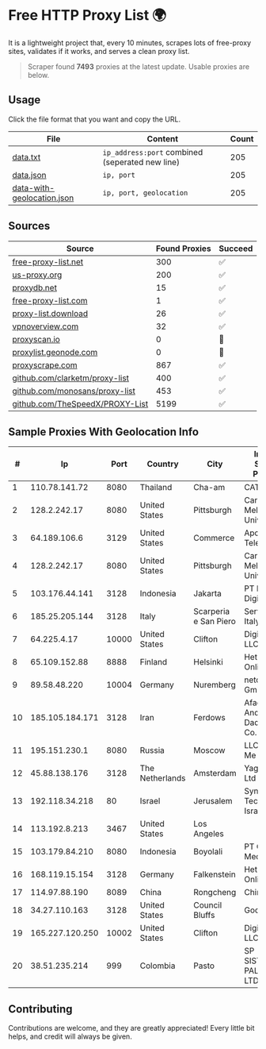 
# Free HTTP Proxy List 🌍

It is a lightweight project that, every 10 minutes, scrapes lots of free-proxy sites, validates if it works, and serves a clean proxy list.


> Scraper found **7493** proxies at the latest update. Usable proxies are below.

## Usage

Click the file format that you want and copy the URL.


|File|Content|Count|
|----|-------|-----|
|[data.txt](https://raw.githubusercontent.com/themiralay/Proxy-List-World/master/data.txt)|`ip_address:port` combined (seperated new line)|205|
|[data.json](https://raw.githubusercontent.com/themiralay/Proxy-List-World/master/data.json)|`ip, port`|205|
|[data-with-geolocation.json](https://raw.githubusercontent.com/themiralay/Proxy-List-World/master/data-with-geolocation.json)|`ip, port, geolocation`|205|

## Sources

|Source|Found Proxies|Succeed|
|------|-------------|-------|
|[free-proxy-list.net](https://free-proxy-list.net)|300|✅|
|[us-proxy.org](https://www.us-proxy.org)|200|✅|
|[proxydb.net](http://proxydb.net)|15|✅|
|[free-proxy-list.com](https://free-proxy-list.com/?page=&port=&type%5B%5D=http&type%5B%5D=https&up_time=0&search=Search)|1|✅|
|[proxy-list.download](https://www.proxy-list.download/HTTP)|26|✅|
|[vpnoverview.com](https://vpnoverview.com/privacy/anonymous-browsing/free-proxy-servers)|32|✅|
|[proxyscan.io](https://www.proxyscan.io)|0|🚫|
|[proxylist.geonode.com](https://proxylist.geonode.com/api/proxy-list?limit=300&page=1&sort_by=lastChecked&sort_type=desc&protocols=http,https)|0|🚫|
|[proxyscrape.com](https://api.proxyscrape.com/v2/?request=displayproxies&protocol=http&timeout=10000&country=all&ssl=all&anonymity=all)|867|✅|
|[github.com/clarketm/proxy-list](https://raw.githubusercontent.com/clarketm/proxy-list/master/proxy-list-raw.txt)|400|✅|
|[github.com/monosans/proxy-list](https://raw.githubusercontent.com/monosans/proxy-list/main/proxies/http.txt)|453|✅|
|[github.com/TheSpeedX/PROXY-List](https://raw.githubusercontent.com/TheSpeedX/PROXY-List/master/http.txt)|5199|✅|


## Sample Proxies With Geolocation Info

|#|Ip|Port|Country|City|Internet Service Provider|
|-|--|----|-------|----|-------------------------|
|1|110.78.141.72|8080|Thailand|Cha-am|CAT-BB|
|2|128.2.242.17|8080|United States|Pittsburgh|Carnegie Mellon University|
|3|64.189.106.6|3129|United States|Commerce|Apogee Telecom Inc.|
|4|128.2.242.17|8080|United States|Pittsburgh|Carnegie Mellon University|
|5|103.176.44.141|3128|Indonesia|Jakarta|PT Era Digital Media|
|6|185.25.205.144|3128|Italy|Scarperia e San Piero|Servereasy Italy|
|7|64.225.4.17|10000|United States|Clifton|DigitalOcean, LLC|
|8|65.109.152.88|8888|Finland|Helsinki|Hetzner Online GmbH|
|9|89.58.48.220|10004|Germany|Nuremberg|netcup GmbH|
|10|185.105.184.171|3128|Iran|Ferdows|Afagh Andish Dadeh Pardis Co. Ltd|
|11|195.151.230.1|8080|Russia|Moscow|LLC Home Me MC|
|12|45.88.138.176|3128|The Netherlands|Amsterdam|Yaglom Labs Ltd|
|13|192.118.34.218|80|Israel|Jerusalem|Synamedia Technologies Israel Ltd|
|14|113.192.8.213|3467|United States|Los Angeles||
|15|103.179.84.210|8080|Indonesia|Boyolali|PT CYB Media Group|
|16|168.119.15.154|3128|Germany|Falkenstein|Hetzner Online GmbH|
|17|114.97.88.190|8089|China|Rongcheng|Chinanet|
|18|34.27.110.163|3128|United States|Council Bluffs|Google LLC|
|19|165.227.120.250|10002|United States|Clifton|DigitalOcean, LLC|
|20|38.51.235.214|999|Colombia|Pasto|SP SISTEMAS PALACIOS LTDA|



## Contributing

Contributions are welcome, and they are greatly appreciated! Every
little bit helps, and credit will always be given.

